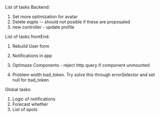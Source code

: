 List of tasks Backend:

1. Set more optimization for avatar
2. Delete eqpts -- should not posible if these are proposaled
3. new controller - update profile

List of tasks frontEnd:

1. Rebuild User form
2. Notifications in app

3. Optimaze Components - reject http query if component unmounted
4. Problem width bad_token. Try solve this through errorSelector and set null
   for bad_token

Global tasks:

1. Logic of notifications
2. Forecast whether
3. List of spots
